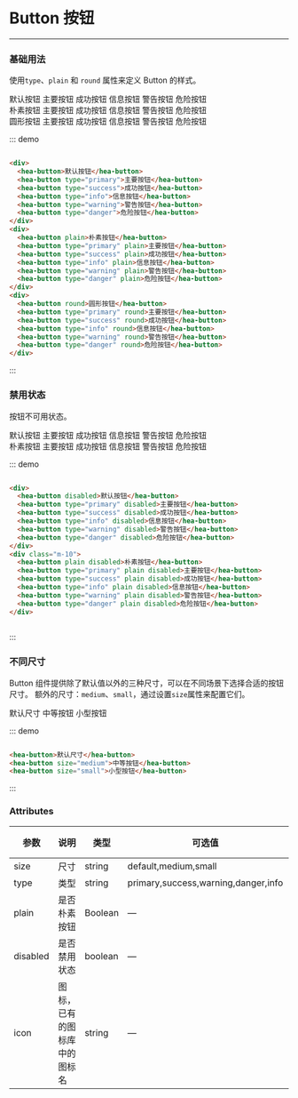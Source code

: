 # Button 按钮
----
### 基础用法
使用```type```、```plain``` 和 ```round``` 属性来定义 Button 的样式。

<div class="demo-block">
  <div>
    <hea-button>默认按钮</hea-button>
    <hea-button type="primary">主要按钮</hea-button>
    <hea-button type="success">成功按钮</hea-button>
    <hea-button type="info">信息按钮</hea-button>
    <hea-button type="warning">警告按钮</hea-button>
    <hea-button type="danger">危险按钮</hea-button>
  </div>
  <div class="m-10">
    <hea-button plain>朴素按钮</hea-button>
    <hea-button type="primary" plain>主要按钮</hea-button>
    <hea-button type="success" plain>成功按钮</hea-button>
    <hea-button type="info" plain>信息按钮</hea-button>
    <hea-button type="warning" plain>警告按钮</hea-button>
    <hea-button type="danger" plain>危险按钮</hea-button>
  </div>
  <div class="m-10">
    <hea-button round>圆形按钮</hea-button>
    <hea-button type="primary" round>主要按钮</hea-button>
    <hea-button type="success" round>成功按钮</hea-button>
    <hea-button type="info" round>信息按钮</hea-button>
    <hea-button type="warning" round>警告按钮</hea-button>
    <hea-button type="danger" round>危险按钮</hea-button>
  </div>
</div>

::: demo
```html

<div>
  <hea-button>默认按钮</hea-button>
  <hea-button type="primary">主要按钮</hea-button>
  <hea-button type="success">成功按钮</hea-button>
  <hea-button type="info">信息按钮</hea-button>
  <hea-button type="warning">警告按钮</hea-button>
  <hea-button type="danger">危险按钮</hea-button>
</div>
<div>
  <hea-button plain>朴素按钮</hea-button>
  <hea-button type="primary" plain>主要按钮</hea-button>
  <hea-button type="success" plain>成功按钮</hea-button>
  <hea-button type="info" plain>信息按钮</hea-button>
  <hea-button type="warning" plain>警告按钮</hea-button>
  <hea-button type="danger" plain>危险按钮</hea-button>
</div>
<div>
  <hea-button round>圆形按钮</hea-button>
  <hea-button type="primary" round>主要按钮</hea-button>
  <hea-button type="success" round>成功按钮</hea-button>
  <hea-button type="info" round>信息按钮</hea-button>
  <hea-button type="warning" round>警告按钮</hea-button>
  <hea-button type="danger" round>危险按钮</hea-button>
</div>

```
:::

### 禁用状态

按钮不可用状态。

<div class="demo-block">
  <div>
    <hea-button disabled>默认按钮</hea-button>
    <hea-button type="primary" disabled>主要按钮</hea-button>
    <hea-button type="success" disabled>成功按钮</hea-button>
    <hea-button type="info" disabled>信息按钮</hea-button>
    <hea-button type="warning" disabled>警告按钮</hea-button>
    <hea-button type="danger" disabled>危险按钮</hea-button>
  </div>
  <div class="m-10">
    <hea-button plain disabled>朴素按钮</hea-button>
    <hea-button type="primary" plain disabled>主要按钮</hea-button>
    <hea-button type="success" plain disabled>成功按钮</hea-button>
    <hea-button type="info" plain disabled>信息按钮</hea-button>
    <hea-button type="warning" plain disabled>警告按钮</hea-button>
    <hea-button type="danger" plain disabled>危险按钮</hea-button>
  </div>
</div>

::: demo
```html

<div>
  <hea-button disabled>默认按钮</hea-button>
  <hea-button type="primary" disabled>主要按钮</hea-button>
  <hea-button type="success" disabled>成功按钮</hea-button>
  <hea-button type="info" disabled>信息按钮</hea-button>
  <hea-button type="warning" disabled>警告按钮</hea-button>
  <hea-button type="danger" disabled>危险按钮</hea-button>
</div>
<div class="m-10">
  <hea-button plain disabled>朴素按钮</hea-button>
  <hea-button type="primary" plain disabled>主要按钮</hea-button>
  <hea-button type="success" plain disabled>成功按钮</hea-button>
  <hea-button type="info" plain disabled>信息按钮</hea-button>
  <hea-button type="warning" plain disabled>警告按钮</hea-button>
  <hea-button type="danger" plain disabled>危险按钮</hea-button>
</div>
  
```
:::




### 不同尺寸

Button 组件提供除了默认值以外的三种尺寸，可以在不同场景下选择合适的按钮尺寸。
额外的尺寸：```medium```、```small```，通过设置```size```属性来配置它们。
<div class="demo-block">
  <hea-button>默认尺寸</hea-button>
  <hea-button size="medium">中等按钮</hea-button>
  <hea-button size="small">小型按钮</hea-button>
</div>

::: demo
```html

<hea-button>默认尺寸</hea-button>
<hea-button size="medium">中等按钮</hea-button>
<hea-button size="small">小型按钮</hea-button>

```
:::

### Attributes
| 参数      | 说明    | 类型      | 可选值       | 默认值   |
|---------- |-------- |---------- |-------------  |-------- |
| size     | 尺寸   | string  |   default,medium,small            |    —     |
| type     | 类型   | string    |   primary,success,warning,danger,info |     —    |
| plain     | 是否朴素按钮   | Boolean    | — | false   |
| disabled  | 是否禁用状态    | boolean   | —   | false   |
| icon  | 图标，已有的图标库中的图标名 | string   |  —  |  —  |
